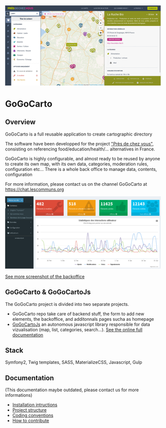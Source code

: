 ![Map](docs/images/1.png "Intro")

GoGoCarto 
=========

Overview
--------

GoGoCarto is a full reusable application to create cartographic directory

The software have been developped for the project ["Près de chez vous"](https://presdecheznous.fr), consisting on referencing food/education/health/... alternatives in France.

GoGoCarto is highly configurable, and almost ready to be reused by anyone to create its own map, with its own data, categories, moderation rules, configuration etc...
There is a whole back office to manage data, contents, configuration

For more information, please contact us on the channel GoGoCarto at https://chat.lescommuns.org

![Dashboard](docs/images/21.png "Dashboard")

[See more screenshot of the backoffice](docs/backoffice-screenshots.md)

GoGoCarto & GoGoCartoJs
------------------

The GoGoCarto project is divided into two separate projects. 

- GoGoCarto repo take care of backend stuff, the form to add new elements, the backoffice, and additonnals pages sucha as homepage
- [GoGoCartoJs](https://pixelhumain.github.io/GoGoCartoJs) an autonomous javascript library responsible for data vizualisation (map, list, categories, search...). [See the online full documentation](https://pixelhumain.github.io/GoGoCartoJs)

Stack
-----

Symfony2, Twig templates, SASS, MaterializeCSS, Javascript, Gulp

Documentation
-------------

(This documentation maybe outdated, please contact us for more informations)

- [Installation intructions](docs/installation.md)
- [Project structure](docs/project-structure.md)
- [Coding conventions](docs/coding-conventions.md)
- [How to contribute](docs/contributing.md)
